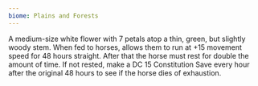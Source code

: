 ```yaml
---
biome: Plains and Forests
---
```

A medium-size white flower with 7 petals atop a thin, green, but slightly woody stem. When fed to horses, allows them to run at +15 movement speed for 48 hours straight. After that the horse must rest for double the amount of time. If not rested, make a DC 15 Constitution Save every hour after the original 48 hours to see if the horse dies of exhaustion. 

